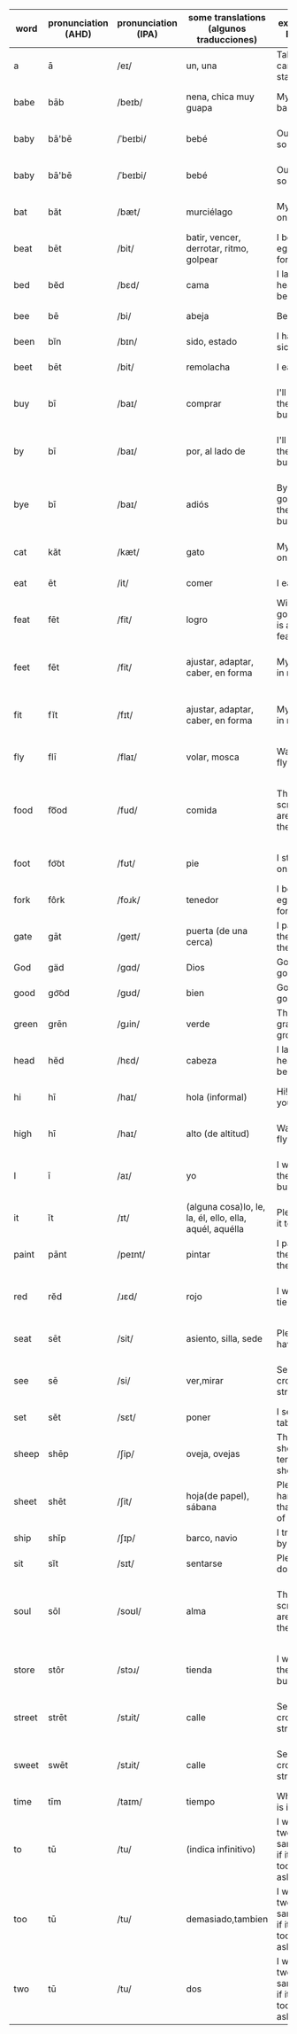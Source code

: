 |word|pronunciation (AHD)|pronunciation (IPA)|some translations (algunos traducciones)|example in English|ejemplo en español|
|----|----|----|----|----|----|
|a|ā|/eɪ/|un, una|Take your car to a gas station|Lleva tu carro a una gasolinera|
|babe|bāb|/beɪb/|nena, chica muy guapa|My wife is a babe|mi esposa es una nena|
|baby|bā'bē|/ˈbeɪbi/|bebé|Our baby is so cute|Nuestra bebe es tan linda|
|baby|bā'bē|/ˈbeɪbi/|bebé|Our baby is so cute|Nuestra bebe es tan linda|
|bat|băt|/bæt/|murciélago|My cat sat on a bat|Mi gato se sentó en un murciélago|
|beat|bēt|/bit/|batir, vencer, derrotar, ritmo, golpear|I beat the eggs with a fork|Bato los huevos con un tenedor|
|bed|bĕd|/bɛd/|cama|I lay my head on the bed|recosto mi cabeza en la cama|
|bee|bē|/bi/|abeja|Bees buzz|Las abejas zumban|
|been|bĭn|/bɪn/|sido, estado|I have been sick|He estado enfermo|
|beet|bēt|/bit/|remolacha|I eat beets|Como remolachas|
|buy|bī|/baɪ/|comprar|I'll go by the store to buy fish|Pasaré por la tienda a comprar pescado|
|by|bī|/baɪ/|por, al lado de|I'll go by the store to buy fish|Pasaré por la tienda a comprar pescado|
|bye|bī|/baɪ/|adiós|Bye! I'm going by the store to buy fish|¡Adiós! Voy por la tienda a comprar pescado|
|cat|kăt|/kæt/|gato|My cat sat on a bat|Mi gato se sentó en un murciélago|
|eat|ēt|/it/|comer|I eat beets|Como remolachas|
|feat|fēt|/fit/|logro|Winning a gold medal is a great feat|Ganando el premio oro es un gran logro|
|feet|fēt|/fit/|ajustar, adaptar, caber, en forma|My feet fit in my shoes|Mis pies caben en mis zapatos|
|fit|fĭt|/fɪt/|ajustar, adaptar, caber, en forma|My feet fit in my shoes|Mis pies caben en mis zapatos|
|fly|flī|/flaɪ/|volar, mosca|Watch the fly fly high|Mira la mosca volar alto|
|food|fo͞od|/fud/|comida|The scriptures are food for the soul|Las Escrituras son alimento para el alma|
|foot|fo͝ot|/fʊt/|pie|I stand on one foot|Estoy parado en un pie|
|fork|fôrk|/foɹk/|tenedor|I beat the eggs with a fork|Bato los huevos con un tenedor|
|gate|gāt|/ɡeɪt/|puerta (de una cerca)|I painted the gate in the fence|Pinté la puerta en la cerca|
|God|gäd|/ɡɑd/|Dios|God is good|Dios es bueno|
|good|go͝od|/gʊd/|bien|God is good|Dios es bueno|
|green|grēn|/gɹin/|verde|The green grass grows|La hierba verde crece|
|head|hĕd|/hɛd/|cabeza|I lay my head on the bed|recosto mi cabeza en la cama|
|hi|hī|/haɪ/|hola (informal)|Hi! How are you?|¡Hola! ¿Como estás?|
|high|hī|/haɪ/|alto (de altitud)|Watch the fly fly high|Mira la mosca volar alto|
|I|ī|/aɪ/|yo|I went by the store to buy fish|Pasé por la tienda a comprar pescado|
|it|ĭt|/ɪt/|(alguna cosa)lo, le, la, él, ello, ella, aquél, aquélla|Please give it to me|Por favor, damelo|
|paint|pānt|/peɪnt/|pintar|I painted the gate in the fence|Pinté la puerta en la cerca|
|red|rĕd|/ɹɛd/|rojo|I wear a red tie|Me llevo una corbata roja|
|seat|sēt|/sit/|asiento, silla, sede|Please have a seat|Por favor, tome asiento|
|see|sē|/si/|ver,mirar|See the bee cross the street!|¡Mira la abeja cruzar la calle!|
|set|sĕt|/sɛt/|poner|I set the table|Puse la mesa|
|sheep|shēp|/ʃip/|oveja, ovejas|The shepherd tends his sheep|El pastor cuida a sus ovejas|
|sheet|shēt|/ʃit/|hoja(de papel), sábana|Please hand me that sheet of paper|Por favor, dame aquel hoja de papel|
|ship|shĭp|/ʃɪp/|barco, navio|I traveled by ship|Viajé en barco|
|sit|sĭt|/sɪt/|sentarse|Please sit down|Por favor, sientase|
|soul|sōl|/soʊl/|alma|The scriptures are food for the soul|Las Escrituras son alimento para el alma|
|store|stôr|/stɔɹ/|tienda|I went by the store to buy fish|Pasé por la tienda a comprar pescado|
|street|strēt|/stɹit/|calle|See the bee cross the street!|¡Mira la abeja cruzar la calle!|
|sweet|swēt|/stɹit/|calle|See the bee cross the street!|¡Mira la abeja cruzar la calle!|
|time|tīm|/taɪm/|tiempo|What time is it?|¿Qué hora es?|
|to|tū|/tu/|(indica infinitivo)|I would like two sandwiches if it's not too much to ask|Me gustaría dos sándwiches si no es demasiado pedir|
|too|tū|/tu/|demasiado,tambien|I would like two sandwiches if it's not too much to ask|Me gustaría dos sándwiches si no es demasiado pedir|
|two|tū|/tu/|dos|I would like two sandwiches if it's not too much to ask|Me gustaría dos sándwiches si no es demasiado pedir|
